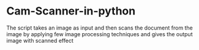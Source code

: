 # Cam-Scanner-in-python
The script takes an image as input and then scans the document from the image by applying few image processing techniques and gives the output image with scanned effect
